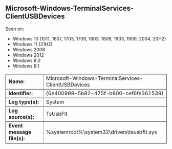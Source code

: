 ## Microsoft-Windows-TerminalServices-ClientUSBDevices

Seen on:
* Windows 10 (1511, 1607, 1703, 1709, 1803, 1809, 1903, 1909, 2004, 20H2)
* Windows 11 (21H2)
* Windows 2008
* Windows 2012
* Windows 8.0
* Windows 8.1

<table border="1" class="docutils">
  <tbody>
    <tr>
      <td><b>Name:</b></td>
      <td>Microsoft-Windows-TerminalServices-ClientUSBDevices</td>
    </tr>
    <tr>
      <td><b>Identifier:</b></td>
      <td>{6e400999-5b82-475f-b800-cef6fe361539}</td>
    </tr>
    <tr>
      <td><b>Log type(s):</b></td>
      <td>System</td>
    </tr>
    <tr>
      <td><b>Log source(s):</b></td>
      <td>TsUsbFlt</td>
    </tr>
    <tr>
      <td><b>Event message file(s):</b></td>
      <td>%systemroot%\system32\drivers\tsusbflt.sys</td>
    </tr>
  </tbody>
</table>

&nbsp;


